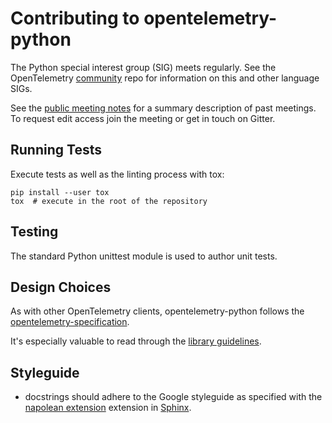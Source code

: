 # Contributing to opentelemetry-python

The Python special interest group (SIG) meets regularly. See the OpenTelemetry
[community](https://github.com/open-telemetry/community#python-sdk) repo for
information on this and other language SIGs.

See the [public meeting notes](https://docs.google.com/document/d/1CIMGoIOZ-c3-igzbd6_Pnxx1SjAkjwqoYSUWxPY8XIs/edit)
for a summary description of past meetings. To request edit access join the
meeting or get in touch on Gitter.

## Running Tests

Execute tests as well as the linting process with tox:

    pip install --user tox
    tox  # execute in the root of the repository

## Testing

The standard Python unittest module is used to author unit tests.

## Design Choices

As with other OpenTelemetry clients, opentelemetry-python follows the 
[opentelemetry-specification](https://github.com/open-telemetry/opentelemetry-specification).

It's especially valuable to read through the [library guidelines](https://github.com/open-telemetry/opentelemetry-specification/blob/master/specification/library-guidelines.md).


## Styleguide

* docstrings should adhere to the Google styleguide as specified
  with the [napolean extension](http://www.sphinx-doc.org/en/master/usage/extensions/napoleon.html#google-vs-numpy) extension in [Sphinx](http://www.sphinx-doc.org/en/master/index.html).